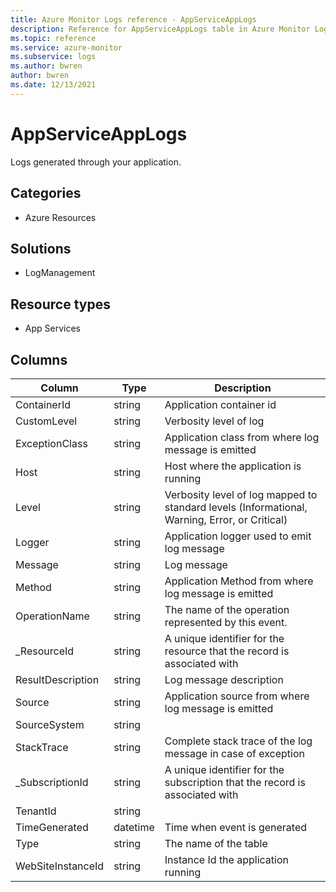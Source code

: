 ```yaml
---
title: Azure Monitor Logs reference - AppServiceAppLogs
description: Reference for AppServiceAppLogs table in Azure Monitor Logs.
ms.topic: reference
ms.service: azure-monitor
ms.subservice: logs
ms.author: bwren
author: bwren
ms.date: 12/13/2021
---
```


# AppServiceAppLogs

 Logs generated through your application.

## Categories

- Azure Resources
## Solutions

- LogManagement
## Resource types

- App Services




## Columns

| Column | Type | Description |
| --- | --- | --- |
| ContainerId | string | Application container id |
| CustomLevel | string | Verbosity level of log |
| ExceptionClass | string | Application class from where log message is emitted  |
| Host | string | Host where the application is running |
| Level | string | Verbosity level of log mapped to standard levels (Informational, Warning, Error, or Critical) |
| Logger | string | Application logger used to emit log message |
| Message | string | Log message |
| Method | string | Application Method from where log message is emitted |
| OperationName | string | The name of the operation represented by this event. |
| _ResourceId | string | A unique identifier for the resource that the record is associated with |
| ResultDescription | string | Log message description |
| Source | string | Application source from where log message is emitted |
| SourceSystem | string |  |
| StackTrace | string | Complete stack trace of the log message in case of exception |
| _SubscriptionId | string | A unique identifier for the subscription that the record is associated with |
| TenantId | string |  |
| TimeGenerated | datetime | Time when event is generated |
| Type | string | The name of the table |
| WebSiteInstanceId | string | Instance Id the application running |
